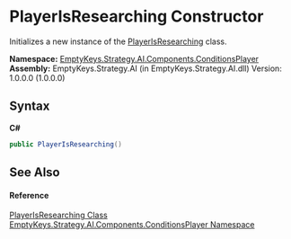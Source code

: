 # PlayerIsResearching Constructor 
 

Initializes a new instance of the <a href="T_EmptyKeys_Strategy_AI_Components_ConditionsPlayer_PlayerIsResearching">PlayerIsResearching</a> class.

**Namespace:**&nbsp;<a href="N_EmptyKeys_Strategy_AI_Components_ConditionsPlayer">EmptyKeys.Strategy.AI.Components.ConditionsPlayer</a><br />**Assembly:**&nbsp;EmptyKeys.Strategy.AI (in EmptyKeys.Strategy.AI.dll) Version: 1.0.0.0 (1.0.0.0)

## Syntax

**C#**<br />
``` C#
public PlayerIsResearching()
```


## See Also


#### Reference
<a href="T_EmptyKeys_Strategy_AI_Components_ConditionsPlayer_PlayerIsResearching">PlayerIsResearching Class</a><br /><a href="N_EmptyKeys_Strategy_AI_Components_ConditionsPlayer">EmptyKeys.Strategy.AI.Components.ConditionsPlayer Namespace</a><br />